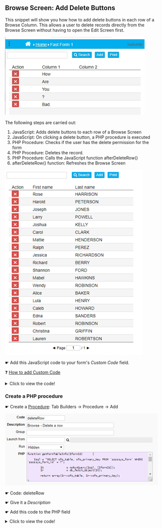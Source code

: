 ## Browse Screen: Add Delete Buttons

This snippet will show you how how to add delete buttons in each row of a Browse Column. This allows a user to delete records directly from the Browse Screen without having to open the Edit Screen first.

<p align="left">
  <img src="screenshots/delete_row_demo.gif">
</p>

The following steps are carried out:

1) JavaScript: Adds delete buttons to each row of a Browse Screen
2) JavaScript: On clicking a delete button, a PHP procedure is executed
3) PHP Procedure: Checks if the user has the delete permission for the form
4) PHP Procedure: Deletes the record.
5) PHP Procedure: Calls the JavaScript function afterDeleteRow()
5) afterDeleteRow() function: Refreshes the Browse Screen

<p align="left">
  <img src="screenshots/browse_delete_buttons.png">
</p>


☛ Add this JavaScript code to your form's _Custom Code_ field.

❓ [How to add Custom Code](/common/form_add_custom_code_javascript.gif)

<details>
  <summary>Click to view the code!</summary>
  
  ```javascript
function getFormId() {
    return nuCurrentProperties().form_id;
}

function nuSelectBrowse(e) {
    
    // If a delete button is clicked, don't open the Edit Screen. 
    
    var col = $(e.target).attr('data-nu-column');
    if (col !== '0' && typeof col !== "undefined") {
        var r = $(e.target).attr('data-nu-primary-key');
        nuForm(getFormId(), r);
    }

    return false;
}


function deleteRow(pk) {

   // Call the PHP procedure deleteRow if the confirm dialog is accepted
   
   if (confirm(nuTranslate("Delete This Record?"))) {
        
        // Set hash cookies: form id and record id. They will be used in the PHP procedure.
        nuSetProperty('deleteRow_form_id', getFormId());
        nuSetProperty('deleteRow_record_id', pk);

        nuRunPHPHidden("deleteRow", 1);
    }

}

// This function is called after a successful delete operation.
function afterDeleteRow() {    
    // Refresh the Browse Screen
    nuSearchAction(1);    
}

// Creates a new button and assigns click event
function createDeleteButton(target, pk) {

  var btn = $('<button type="submit" style="height:21px; border: none; vertical-align: top; background-color: #d54d49; transform: translateY(-10%); color:white" value="✖">✖</button>');
  $(target).html(btn).attr('title',nuTranslate('Delete Row'));
  btn.on('click',function(){
    deleteRow(pk);
  });
  
}

function addDeleteButtons(column) {
    
    $("[data-nu-column='" + column + "']").each(function(index) {

        // Create delete buttons if the row is not empty / primary key attribute exists
        var pk = $(this).attr('data-nu-primary-key');
        if (typeof pk !== "undefined") {
            createDeleteButton(this, pk);
        }
    })

}

if (nuFormType() == 'browse') {
    // Add delete buttons in the first column 
    addDeleteButtons(0);
}

  ```
</details>


### Create a PHP procedure

☛ Create a [Procedure](https://wiki.nubuilder.net/nubuilderforte/index.php/Procedures): Tab Builders -> Procedure -> Add

<p align="left">
  <img src="screenshots/procedure_deleteRow.png">
</p>

☛ Code: deleteRow

☛ Give it a *Description*

☛ Add this code to the PHP field


<details>
  <summary>Click to view the code!</summary>
  
  ```php
function getFormTableInfo($formId)    {

    $sql = "SELECT sfo_table, sfo_primary_key FROM `zzzzsys_form` WHERE `zzzzsys_form_id` = ?";
    
    $t        = nuRunQuery($sql, [$formId]);
    $r        = db_fetch_object($t);
    
    return array($r->sfo_table, $r->sfo_primary_key);
    
}


function hasDeletePermission($formId)    {

    $groupId        = $_POST['nuHash']['USER_GROUP_ID'];

    if($groupId == ''){            //-- globeadmin
        return true;
    }

    $sql = "SELECT * FROM zzzzsys_access_form WHERE slf_zzzzsys_access_id = ? AND slf_zzzzsys_form_id = ?";

    $t        = nuRunQuery($sql, [$groupId, $formId]);
    $r        = db_fetch_object($t);
    
    return $r->slf_delete_button == 1;
}    
    
function deleteRow($formId, $recordId){

    if (hasDeletePermission($formId)) {
        
        $tableInfo = getFormTableInfo($formId);
        $tableName = $tableInfo[0];
        $tablePk = $tableInfo[1];

        $qry = "DELETE FROM `$tableName` WHERE `$tablePk` = ? ";

        nuRunQuery($qry, [$recordId]);
        
        // The function afterDeleteRow() must be declared in the form's Custom Code 
        $j = "afterDeleteRow();";
        nuJavascriptCallback($j);

    } else {
        nuDisplayError(nuTranslate("Delete is disabled for this Access Level"));
    }
    
}

deleteRow("#deleteRow_form_id#", "#deleteRow_record_id#");
  ```
</details>
